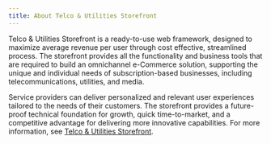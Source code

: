 ```yaml
---
title: About Telco & Utilities Storefront
---
```


Telco & Utilities Storefront is a ready-to-use web framework, designed to maximize average revenue per user through cost effective, streamlined process. The storefront provides all the functionality and business tools that are required to build an omnichannel e-Commerce solution, supporting the unique and individual needs of subscription-based businesses, including telecommunications, utilities, and media.

Service providers can deliver personalized and relevant user experiences tailored to the needs of their customers. The storefront provides a future-proof technical foundation for growth, quick time-to-market, and a competitive advantage for delivering more innovative capabilities. For more information, see [Telco & Utilities Storefront](https://help.sap.com/viewer/4c33bf189ab9409e84e589295c36d96e/1905/en-US/8af76e0086691014b65a94b19f679088.html).
